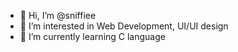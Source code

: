- 👋 Hi, I’m @sniffiee
- 👀 I’m interested in Web Development, UI/UI design 
- 🌱 I’m currently learning C language



<!---
lianhrc/lianhrc is a ✨ special ✨ repository because its `README.md` (this file) appears on your GitHub profile.
You can click the Preview link to take a look at your changes.
--->
